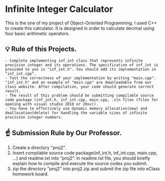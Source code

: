 # Infinite Integer Calculator 

This is the one of my project of Object-Oriented Programming. I used C++ to create this calculator. It is designed in order to calculate decimal using four basic arithmetic operators. 


## :bulb: Rule of this Projects.

```console
- Complete implementing inf_int class that represents infinite precision integer and its operations. The specification of inf_int is provided to you in "inf_int.h". You should add its implementation in "inf_int.cpp". 
- Test the correctness of your implementation by writing "main.cpp". "inf_int.h" and an example of "main.cpp" are downloadable from our class website. After compilation, your code should generate correct result. 
- The result of this problem should be submitting compilable source code package (inf_int.h, inf_int.cpp, main.cpp, .sln files (files for opening with visual studio 2010 or 20xx)).
- You have to effectively use dynamic memory allocation(new) and deallocation(delete) for handling the variable sizes of infinite precision integer numbers.
```

## :point_up: Submission Rule by Our Professor.
1. Create a directory "proj2".
2. Insert compilable source code package(inf_int.h, inf_int.cpp, main.cpp, ...) and readme.txt into “proj2”. In readme.txt file, you should briefly explain how to compile and execute the source codes you submit.
3. zip the directory "proj2" into proj2.zip and submit the zip file into eClass homework board.


